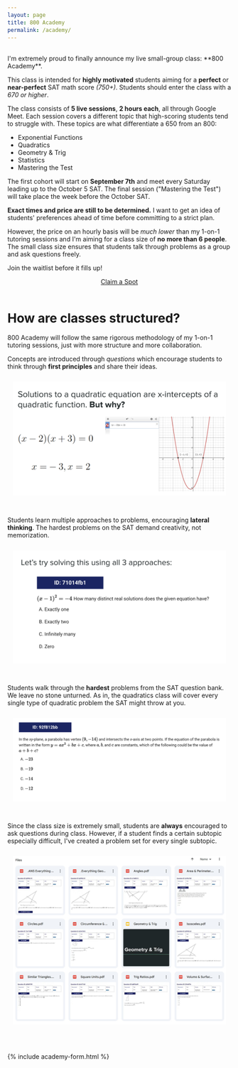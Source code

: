 ```yaml
---
layout: page
title: 800 Academy
permalink: /academy/
---
```


<style>
    .panel-override {
        padding: 12px;
        max-width: 600px;
    } 
</style>

<br>
I'm extremely proud to finally announce my live small-group class: **800 Academy**.

This class is intended for **highly motivated** students aiming for a **perfect** or **near-perfect** SAT math score *(750+)*. Students should enter the class with a _670 or higher_.

The class consists of **5 live sessions**, **2 hours each**, all through Google Meet. Each session covers a different topic that high-scoring students tend to struggle with. These topics are what differentiate a 650 from an 800:
- Exponential Functions
- Quadratics
- Geometry & Trig
- Statistics
- Mastering the Test

The first cohort will start on **September 7th** and meet every Saturday leading up to the October 5 SAT. The final session ("Mastering the Test") will take place the week before the October SAT.

**Exact times and price are still to be determined.** I want to get an idea of students' preferences ahead of time before committing to a strict plan. 

However, the price on an hourly basis will be *much lower* than my 1-on-1 tutoring sessions and I'm aiming for a class size of **no more than 6 people**. The small class size ensures that students talk through problems as a group and ask questions freely.

Join the waitlist before it fills up!
<div align="center">
    <a href="/academy/#academy-form" class="button button--large section-button" align="center">Claim a Spot</a>
</div>

<br>
<h1>How are classes structured?</h1>
800 Academy will follow the same rigorous methodology of my 1-on-1 tutoring sessions, just with more structure and more collaboration.

Concepts are introduced through _questions_ which encourage students to think through **first principles** and share their ideas.
<div class="panel--content panel-override" style="max-width: 500px">
    <img src="/images/academy1.jpg" alt="test">
</div>
<br>

Students learn multiple approaches to problems, encouraging **lateral thinking**. The hardest problems on the SAT demand creativity, not memorization.
<div class="panel--content panel-override">
    <img src="/images/academy3.jpg" alt="test">
</div>
<br>

Students walk through the **hardest** problems from the SAT question bank. We leave no stone unturned. As in, the quadratics class will cover every single type of quadratic problem the SAT might throw at you.
<div class="panel--content panel-override">
    <img src="/images/academy4.jpg" alt="test">
</div>
<br>

Since the class size is extremely small, students are **always** encouraged to ask questions during class. However, if a student finds a certain subtopic especially difficult, I've created a problem set for every single subtopic.
<div class="panel--content panel-override">
    <img src="/images/academy5.jpg" alt="test">
</div>

<br><br>
{% include academy-form.html %}




